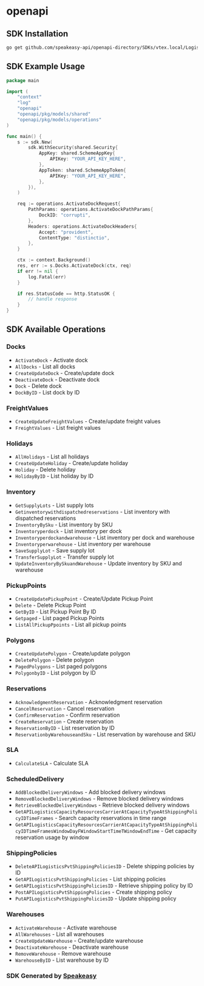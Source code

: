 # openapi

<!-- Start SDK Installation -->
## SDK Installation

```bash
go get github.com/speakeasy-api/openapi-directory/SDKs/vtex.local/Logistics-API/1.0/go
```
<!-- End SDK Installation -->

## SDK Example Usage
<!-- Start SDK Example Usage -->
```go
package main

import (
    "context"
    "log"
    "openapi"
    "openapi/pkg/models/shared"
    "openapi/pkg/models/operations"
)

func main() {
    s := sdk.New(
        sdk.WithSecurity(shared.Security{
            AppKey: shared.SchemeAppKey{
                APIKey: "YOUR_API_KEY_HERE",
            },
            AppToken: shared.SchemeAppToken{
                APIKey: "YOUR_API_KEY_HERE",
            },
        }),
    )

    req := operations.ActivateDockRequest{
        PathParams: operations.ActivateDockPathParams{
            DockID: "corrupti",
        },
        Headers: operations.ActivateDockHeaders{
            Accept: "provident",
            ContentType: "distinctio",
        },
    }

    ctx := context.Background()
    res, err := s.Docks.ActivateDock(ctx, req)
    if err != nil {
        log.Fatal(err)
    }

    if res.StatusCode == http.StatusOK {
        // handle response
    }
}
```
<!-- End SDK Example Usage -->

<!-- Start SDK Available Operations -->
## SDK Available Operations


### Docks

* `ActivateDock` - Activate dock
* `AllDocks` - List all  docks
* `CreateUpdateDock` - Create/update dock
* `DeactivateDock` - Deactivate dock
* `Dock` - Delete dock
* `DockByID` - List dock by ID

### FreightValues

* `CreateUpdateFreightValues` - Create/update freight values
* `FreightValues` - List freight values

### Holidays

* `AllHolidays` - List all holidays
* `CreateUpdateHoliday` - Create/update holiday
* `Holiday` - Delete holiday
* `HolidayByID` - List holiday by ID

### Inventory

* `GetSupplyLots` - List supply lots
* `Getinventorywithdispatchedreservations` - List inventory with dispatched reservations
* `InventoryBySku` - List inventory by SKU
* `Inventoryperdock` - List inventory per dock
* `Inventoryperdockandwarehouse` - List inventory per dock and warehouse
* `Inventoryperwarehouse` - List inventory per warehouse
* `SaveSupplyLot` - Save supply lot
* `TransferSupplyLot` - Transfer supply lot
* `UpdateInventoryBySkuandWarehouse` - Update inventory by SKU and warehouse

### PickupPoints

* `CreateUpdatePickupPoint` - Create/Update Pickup Point
* `Delete` - Delete Pickup Point
* `GetByID` - List Pickup Point By ID
* `Getpaged` - List paged Pickup Points
* `ListAllPickupPpoints` - List all pickup points

### Polygons

* `CreateUpdatePolygon` - Create/update polygon
* `DeletePolygon` - Delete polygon
* `PagedPolygons` - List paged polygons
* `PolygonbyID` - List polygon by ID

### Reservations

* `AcknowledgmentReservation` - Acknowledgment reservation
* `CancelReservation` - Cancel reservation
* `ConfirmReservation` - Confirm reservation
* `CreateReservation` - Create reservation
* `ReservationByID` - List reservation by ID
* `ReservationbyWarehouseandSku` - List reservation by warehouse and SKU

### SLA

* `CalculateSLA` - Calculate SLA

### ScheduledDelivery

* `AddBlockedDeliveryWindows` - Add blocked delivery windows
* `RemoveBlockedDeliveryWindows` - Remove blocked delivery windows
* `RetrieveBlockedDeliveryWindows` - Retrieve blocked delivery windows
* `GetAPILogisticsCapacityResourcesCarrierAtCapacityTypeAtShippingPolicyIDTimeFrames` - Search capacity reservations in time range
* `GetAPILogisticsCapacityResourcesCarrierAtCapacityTypeAtShippingPolicyIDTimeFramesWindowDayFWindowStartTimeTWindowEndTime` - Get capacity reservation usage by window

### ShippingPolicies

* `DeleteAPILogisticsPvtShippingPoliciesID` - Delete shipping policies by ID
* `GetAPILogisticsPvtShippingPolicies` - List shipping policies
* `GetAPILogisticsPvtShippingPoliciesID` - Retrieve shipping policy by ID
* `PostAPILogisticsPvtShippingPolicies` - Create shipping policy
* `PutAPILogisticsPvtShippingPoliciesID` - Update shipping policy

### Warehouses

* `ActivateWarehouse` - Activate warehouse
* `AllWarehouses` - List all warehouses
* `CreateUpdateWarehouse` - Create/update warehouse
* `DeactivateWarehouse` - Deactivate warehouse
* `RemoveWarehouse` - Remove warehouse
* `WarehouseByID` - List warehouse by ID
<!-- End SDK Available Operations -->

### SDK Generated by [Speakeasy](https://docs.speakeasyapi.dev/docs/using-speakeasy/client-sdks)
